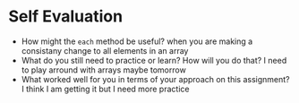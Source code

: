 # Self Evaluation

- How might the `each` method be useful? when you are making a consistany change to all elements in an array
- What do you still need to practice or learn? How will you do that? I need to play arround with arrays maybe tomorrow
- What worked well for you in terms of your approach on this
assignment? I think I am getting it but I need more practice
